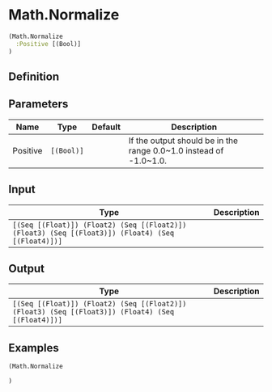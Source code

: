 # Math.Normalize

```clojure
(Math.Normalize
  :Positive [(Bool)]
)
```

## Definition


## Parameters
| Name | Type | Default | Description |
|------|------|---------|-------------|
| Positive | `[(Bool)]` |  | If the output should be in the range 0.0~1.0 instead of -1.0~1.0. |


## Input
| Type | Description |
|------|-------------|
| `[(Seq [(Float)]) (Float2) (Seq [(Float2)]) (Float3) (Seq [(Float3)]) (Float4) (Seq [(Float4)])]` |  |


## Output
| Type | Description |
|------|-------------|
| `[(Seq [(Float)]) (Float2) (Seq [(Float2)]) (Float3) (Seq [(Float3)]) (Float4) (Seq [(Float4)])]` |  |


## Examples

```clojure
(Math.Normalize

)
```
